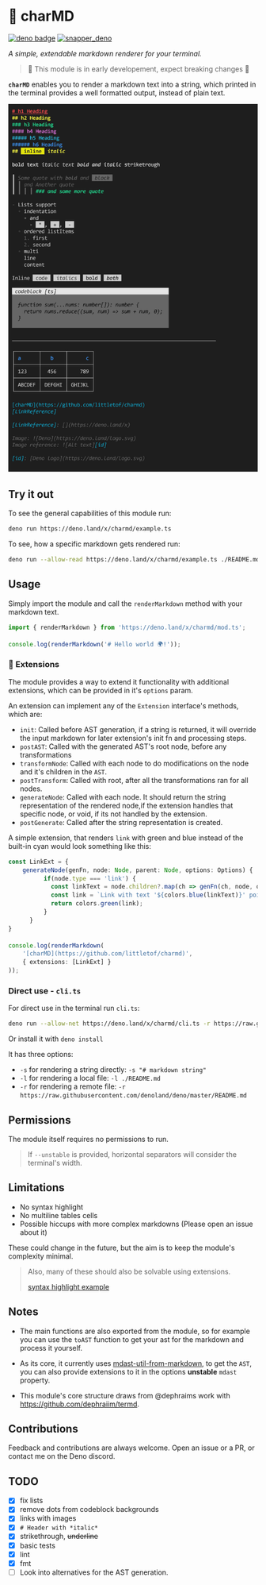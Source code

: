 # 🎩 charMD

[![deno badge](https://img.shields.io/badge/deno.land/x-success?logo=deno&logoColor=black&labelColor=white&color=black)](https://deno.land/x/charmd)
[![snapper_deno](https://img.shields.io/badge/-snapper%20%F0%9F%93%B7-%230DBC79)](https://github.com/littletof/snapper)

*A simple, extendable markdown renderer for your terminal.*

> 🚧 This module is in early developement, expect breaking changes 🚧

**`charMD`** enables you to render a markdown text into a string, which printed in the terminal provides a well formatted output, instead of plain text.

![Showcase](docs/showcase.png)

## Try it out

To see the general capabilities of this module run:

```bash
deno run https://deno.land/x/charmd/example.ts
```

To see, how a specific markdown gets rendered run:

```bash
deno run --allow-read https://deno.land/x/charmd/example.ts ./README.md
```

## Usage

Simply import the module and call the `renderMarkdown` method with your markdown text.

```ts
import { renderMarkdown } from 'https://deno.land/x/charmd/mod.ts';

console.log(renderMarkdown('# Hello world 🌍!'));
```

### 🧩 Extensions

The module provides a way to extend it functionality with additional extensions, which can be provided in it's `options` param.

An extension can implement any of the `Extension` interface's methods, which are:

- `init`: Called before AST generation, if a string is returned, it will override the input markdown for later extension's init fn and processing steps.
- `postAST`: Called with the generated AST's root node, before any    transformations
- `transformNode`: Called with each node to do modifications on the node and it's children in the `AST`.
- `postTransform`: Called with root, after all the transformations ran for all nodes.
- `generateNode`: Called with each node. It should return the string representation of the rendered node,if the extension handles that specific node, or void, if its not handled by the extension.
- `postGenerate`: Called after the string representation is created.

A simple extension, that renders `link` with green and blue instead of the built-in cyan would look something like this:

```ts
const LinkExt = {
    generateNode(genFn, node: Node, parent: Node, options: Options) {
          if(node.type === 'link') {
            const linkText = node.children?.map(ch => genFn(ch, node, options)).join('') || '';
            const link = `Link with text '${colors.blue(linkText)}' points to ${colors.cyan(node.url!)}`
            return colors.green(link);
          }
      }
}

console.log(renderMarkdown(
    '[charMD](https://github.com/littletof/charmd)',
    { extensions: [LinkExt] }
));
```

### Direct use - `cli.ts`

For direct use in the terminal run `cli.ts`:

```bash
deno run --allow-net https://deno.land/x/charmd/cli.ts -r https://raw.githubusercontent.com/denoland/deno/master/README.md
```

Or install it with `deno install`

It has three options:

- `-s` for rendering a string directly: `-s "# markdown string"`
- `-l` for rendering a local file: `-l ./README.md`
- `-r` for rendering a remote file: `-r https://raw.githubusercontent.com/denoland/deno/master/README.md`

## Permissions

The module itself requires no permissions to run.

> If `--unstable` is provided, horizontal separators will consider the terminal's width.

<!--
|Flag| Required |Reason|
|:--|:-:|:--|
| 🚧 `--unstable`  |  | If provided, the horizontal separator will consider the terminals width |
-->

## Limitations

- No syntax highlight
- No multiline tables cells
- Possible hiccups with more complex markdowns (Please open an issue about it)

These could change in the future, but the aim is to keep the module's complexity minimal.
> Also, many of these should also be solvable using extensions.
>
> [syntax highlight example](https://github.com/littletof/charmd/issues/2#issuecomment-832771746)

## Notes

- The main functions are also exported from the module, so for example you can use the `toAST` function to get your ast for the markdown and process it yourself.

- As its core, it currently uses [mdast-util-from-markdown](https://github.com/syntax-tree/mdast-util-from-markdown), to get the `AST`, you can also provide extensions to it in the options **unstable** `mdast` property.

- This module's core structure draws from @dephraims work with <https://github.com/dephraiim/termd>.

## Contributions

Feedback and contributions are always welcome. Open an issue or a PR, or contact me on the Deno discord.

## TODO

- [x] fix lists
- [x] remove dots from codeblock backgrounds
- [x] links with images
- [x] `# Header with *italic*`
- [x] strikethrough, ~~underline~~
- [x] basic tests
- [x] lint
- [x] fmt
- [ ] Look into alternatives for the AST generation.
